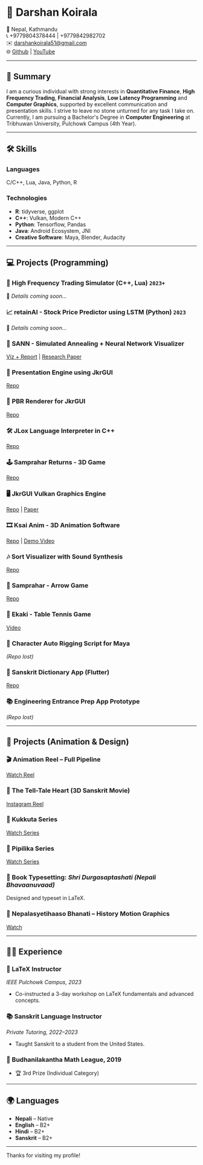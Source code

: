 # 👋 Darshan Koirala

📍 Nepal, Kathmandu  
📞 +9779804378444 | +9779842982702  
✉️ [darshankoirala51@gmail.com](mailto:darshankoirala51@gmail.com)  
🌐 [Github](https://github.com/theanimatorspal) | [YouTube](https://youtube.com/koiralasanskrit)

---

## 🧠 Summary

I am a curious individual with strong interests in **Quantitative Finance**, **High Frequency Trading**, **Financial Analysis**, **Low Latency Programming** and **Computer Graphics**, supported by excellent communication and presentation skills. I strive to leave no stone unturned for any task I take on.  
Currently, I am pursuing a Bachelor's Degree in **Computer Engineering** at Tribhuwan University, Pulchowk Campus (4th Year).

---

## 🛠️ Skills

### Languages  
C/C++, Lua, Java, Python, R

### Technologies  
- **R**: tidyverse, ggplot  
- **C++**: Vulkan, Modern C++
- **Python**: Tensorflow, Pandas  
- **Java**: Android Ecosystem, JNI  
- **Creative Software**: Maya, Blender, Audacity

---

## 💻 Projects (Programming)

### 🔁 High Frequency Trading Simulator (C++, Lua) `2023+`
🚧 *Details coming soon...*

### 📈 retainAI - Stock Price Predictor using LSTM (Python) `2023`
🚧 *Details coming soon...*

### 🧠 SANN - Simulated Annealing + Neural Network Visualizer  
[Viz + Report](https://github.com/theanimatorspal/SANN) | [Research Paper](https://www.researchgate.net/publication/380632886_Application_of_Simulated_Annealing_for_Training_Feed_Forward_Neural_Networks)

### 🧵 Presentation Engine using JkrGUI  
[Repo](https://github.com/theanimatorspal/PresentTest-for-JkrGUI)

### 🧪 PBR Renderer for JkrGUI  
[Repo](https://github.com/theanimatorspal/JkrGUI-PBRTest)

### 🛠️ JLox Language Interpreter in C++  
[Repo](https://github.com/theanimatorspal/JLoxInCpp)

### 🕹️ Samprahar Returns - 3D Game  
[Repo](https://github.com/theanimatorspal/SampraharReturns)

### 🖥️ JkrGUI Vulkan Graphics Engine  
[Repo](https://github.com/theanimatorspal/jkrgui) | [Paper](https://www.researchgate.net/publication/380632983_Application_of_Compute_Shaders_and_Viability_of_Hybrid_Mode_for_UI_Rendering)

### 🎞️ Ksai Anim - 3D Animation Software  
[Repo](https://github.com/theanimatorspal/ksai_anim) | [Demo Video](https://www.youtube.com/watch?v=CUaXP6BmwVE)

### 🎶 Sort Visualizer with Sound Synthesis  
[Repo](https://github.com/koiralasanskrit/sortVisualize)

### 🏹 Samprahar - Arrow Game  
[Repo](https://github.com/bipul018/Simple-Version-Arrow-Game)

### 🏓 Ekaki - Table Tennis Game  
[Video](https://youtu.be/7RaMnFfyYvk)

### 🧩 Character Auto Rigging Script for Maya  
*(Repo lost)*

### 📘 Sanskrit Dictionary App (Flutter)  
[Repo](https://github.com/dkdarshan760/sanskrit-nepali--)

### 📚 Engineering Entrance Prep App Prototype  
*(Repo lost)*

---

## 🎨 Projects (Animation & Design)

### 🎬 Animation Reel – Full Pipeline  
[Watch Reel](https://youtu.be/6fLBsLer_oA)

### 📖 The Tell-Tale Heart (3D Sanskrit Movie)  
[Instagram Reel](https://www.instagram.com/reel/Cpjph5Vo15l/)

### 🐔 Kukkuta Series  
[Watch Series](https://youtu.be/Zypaw2MjV1w?list=PLBiLHNU_1jTfpwHE6VGjacnz8tS99toG2)

### 🐜 Pipilika Series  
[Watch Series](https://youtu.be/1BJII1Z6WzU?list=PLBiLHNU_1jTdH2S45GhKDhvyZanUSIECJ)

### 📘 Book Typesetting: *Shri Durgasaptashati (Nepali Bhavaanuvaad)*  
Designed and typeset in LaTeX.

### 🧭 Nepalasyetihaaso Bhanati – History Motion Graphics  
[Watch](https://www.youtube.com/watch?v=9DAfs7jqwek)

---

## 🧑‍🏫 Experience

### 📘 LaTeX Instructor  
*IEEE Pulchowk Campus, 2023*  
- Co-instructed a 3-day workshop on LaTeX fundamentals and advanced concepts.

### 📚 Sanskrit Language Instructor  
*Private Tutoring, 2022–2023*  
- Taught Sanskrit to a student from the United States.

### 🧠 Budhanilakantha Math League, 2019  
- 🏆 3rd Prize (Individual Category)

---

## 🌍 Languages

- **Nepali** – Native  
- **English** – B2+  
- **Hindi** – B2+  
- **Sanskrit** – B2+  

---

Thanks for visiting my profile!

